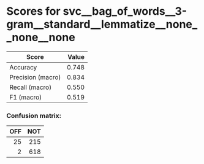 # Scores for svc__bag_of_words__3-gram__standard__lemmatize__none__none__none
|      Score      |Value|
|-----------------|----:|
|Accuracy         |0.748|
|Precision (macro)|0.834|
|Recall (macro)   |0.550|
|F1 (macro)       |0.519|

### Confusion matrix:
|OFF|NOT|
|--:|--:|
| 25|215|
|  2|618|
